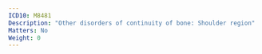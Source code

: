 ```yaml
---
ICD10: M8481
Description: "Other disorders of continuity of bone: Shoulder region"
Matters: No
Weight: 0
---
```


